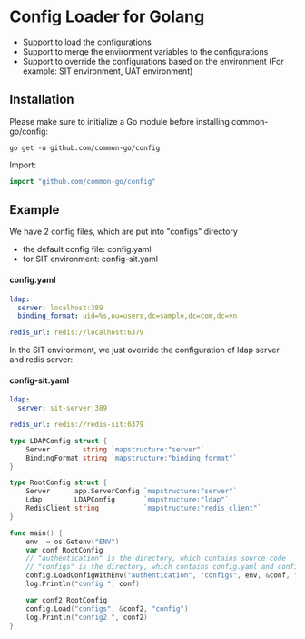 # Config Loader for Golang 

- Support to load the configurations
- Support to merge the environment variables to the configurations
- Support to override the configurations based on the environment (For example: SIT environment, UAT environment)

## Installation

Please make sure to initialize a Go module before installing common-go/config:

```shell
go get -u github.com/common-go/config
```

Import:

```go
import "github.com/common-go/config"
```

## Example
We have 2 config files, which are put into "configs" directory
- the default config file: config.yaml
- for SIT environment: config-sit.yaml

#### config.yaml
```yaml
ldap:
  server: localhost:389
  binding_format: uid=%s,ou=users,dc=sample,dc=com,dc=vn

redis_url: redis://localhost:6379
```

In the SIT environment, we just override the configuration of ldap server and redis server:
#### config-sit.yaml
```yaml
ldap:
  server: sit-server:389

redis_url: redis://redis-sit:6379
```

```go
type LDAPConfig struct {
	Server        string `mapstructure:"server"`
	BindingFormat string `mapstructure:"binding_format"`
}

type RootConfig struct {
	Server      app.ServerConfig `mapstructure:"server"`
	Ldap        LDAPConfig       `mapstructure:"ldap"`
	RedisClient string           `mapstructure:"redis_client"`
}

func main() {
	env := os.Getenv("ENV")
	var conf RootConfig
	// "authentication" is the directory, which contains source code
	// "configs" is the directory, which contains config.yaml and config-sit.yaml 
	config.LoadConfigWithEnv("authentication", "configs", env, &conf, "config")
	log.Println("config ", conf)

	var conf2 RootConfig
	config.Load("configs", &conf2, "config")
	log.Println("config2 ", conf2)
}
```
